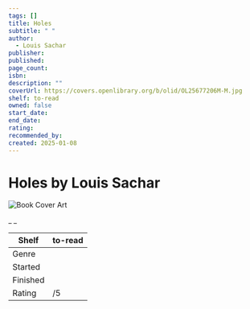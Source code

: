 ```yaml
---
tags: []
title: Holes
subtitle: " "
author:
  - Louis Sachar
publisher:
published:
page_count:
isbn:
description: ""
coverUrl: https://covers.openlibrary.org/b/olid/OL25677206M-M.jpg
shelf: to-read
owned: false
start_date:
end_date:
rating:
recommended_by:
created: 2025-01-08
---
```


# Holes by Louis Sachar

![Book Cover Art](https://covers.openlibrary.org/b/olid/OL25677206M-M.jpg)

_ _

| Shelf | to-read |
| --- | --- |
| Genre |  |
| Started |  |
| Finished |  |
| Rating | /5 |

